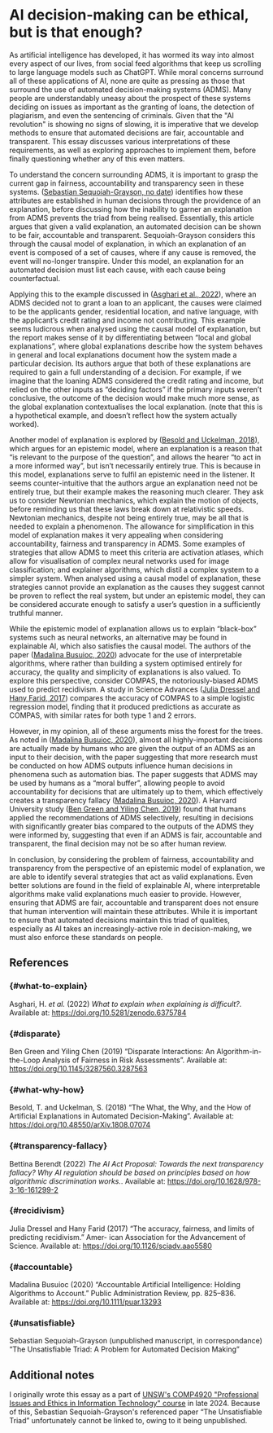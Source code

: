 # AI decision-making can be ethical, but is that enough?

As artificial intelligence has developed, it has wormed its way into almost every aspect of our lives, from social feed algorithms that keep us scrolling to large language models such as ChatGPT. While moral concerns surround all of these applications of AI, none are quite as pressing as those that surround the use of automated decision-making systems (ADMS). Many people are understandably uneasy about the prospect of these systems deciding on issues as important as the granting of loans, the detection of plagiarism, and even the sentencing of criminals. Given that the "AI revolution" is showing no signs of slowing, it is imperative that we develop methods to ensure that automated decisions are fair, accountable and transparent. This essay discusses various interpretations of these requirements, as well as exploring approaches to implement them, before finally questioning whether any of this even matters.

To understand the concern surrounding ADMS, it is important to grasp the current gap in fairness, accountability and transparency seen in these systems. ([Sebastian Sequoiah-Grayson, no date](#unsatisfiable)) identifies how these attributes are established in human decisions through the providence of an explanation, before discussing how the inability to garner an explanation from ADMS prevents the triad from being realised. Essentially, this article argues that given a valid explanation, an automated decision can be shown to be fair, accountable and transparent. Sequoiah-Grayson considers this through the causal model of explanation, in which an explanation of an event is composed of a set of causes, where if any cause is removed, the event will no-longer transpire. Under this model, an explanation for an automated decision must list each cause, with each cause being counterfactual.

Applying this to the example discussed in ([Asghari et al., 2022](#what-to-explain)), where an ADMS decided not to grant a loan to an applicant, the causes were claimed to be the applicants gender, residential location, and native language, with the applicant’s credit rating and income not contributing. This example seems ludicrous when analysed using the causal model of explanation, but the report makes sense of it by differentiating between “local and global explanations”, where global explanations describe how the system behaves in general and local explanations document how the system made a particular decision. Its authors argue that both of these explanations are required to gain a full understanding of a decision. For example, if we imagine that the loaning ADMS considered the credit rating and income, but relied on the other inputs as “deciding factors” if the primary inputs weren’t conclusive, the outcome of the decision would make much more sense, as the global explanation contextualises the local explanation. (note that this is a hypothetical example, and doesn’t reflect how the system actually worked).

Another model of explanation is explored by ([Besold and Uckelman, 2018](#what-why-how)), which argues for an epistemic model, where an explanation is a reason that “is relevant to the purpose of the question”, and allows the hearer “to act in a more informed way”, but isn’t necessarily entirely true. This is because in this model, explanations serve to fulfil an epistemic need in the listener. It seems counter-intuitive that the authors argue an explanation need not be entirely true, but their example makes the reasoning much clearer. They ask us to consider Newtonian mechanics, which explain the motion of objects, before reminding us that these laws break down at relativistic speeds. Newtonian mechanics, despite not being entirely true, may be all that is needed to explain a phenomenon. The allowance for simplification in this model of explanation makes it very appealing when considering accountability, fairness and transparency in ADMS. Some examples of strategies that allow ADMS to meet this criteria are activation atlases, which allow for visualisation of complex neural networks used for image classification; and explainer algorithms, which distil a complex system to a simpler system. When analysed using a causal model of explanation, these strategies cannot provide an explanation as the causes they suggest cannot be proven to reflect the real system, but under an epistemic model, they can be considered accurate enough to satisfy a user’s question in a sufficiently truthful manner.

While the epistemic model of explanation allows us to explain “black-box” systems such as neural networks, an alternative may be found in explainable AI, which also satisfies the causal model. The authors of the paper ([Madalina Busuioc, 2020](#accountable)) advocate for the use of interpretable algorithms, where rather than building a system optimised entirely for accuracy, the quality and simplicity of explanations is also valued. To explore this perspective, consider COMPAS, the notoriously-biased ADMS used to predict recidivism. A study in Science Advances ([Julia Dressel and Hany Farid, 2017](#recidivism)) compares the accuracy of COMPAS to a simple logistic regression model, finding that it produced predictions as accurate as COMPAS, with similar rates for both type 1 and 2 errors.

However, in my opinion, all of these arguments miss the forest for the trees. As noted in ([Madalina Busuioc, 2020](#transparency-fallacy)), almost all highly-important decisions are actually made by humans who are given the output of an ADMS as an input to their decision, with the paper suggesting that more research must be conducted on how ADMS outputs influence human decisions in phenomena such as automation bias. The paper suggests that ADMS may be used by humans as a “moral buffer”, allowing people to avoid accountability for decisions that are ultimately up to them, which effectively creates a transparency fallacy ([Madalina Busuioc, 2020](#transparency-fallacy)). A Harvard University study ([Ben Green and Yiling Chen, 2019](#disparate)) found that humans applied the recommendations of ADMS selectively, resulting in decisions with significantly greater bias compared to the outputs of the ADMS they were informed by, suggesting that even if an ADMS is fair, accountable and transparent, the final decision may not be so after human review.

In conclusion, by considering the problem of fairness, accountability and transparency from the perspective of an epistemic model of explanation, we are able to identify several strategies that act as valid explanations. Even better solutions are found in the field of explainable AI, where interpretable algorithms make valid explanations much easier to provide. However, ensuring that ADMS are fair, accountable and transparent does not ensure that human intervention will maintain these attributes. While it is important to ensure that automated decisions maintain this triad of qualities, especially as AI takes an increasingly-active role in decision-making, we must also enforce these standards on people.

## References

### {#what-to-explain}

Asghari, H. *et al.* (2022) *What to explain when explaining is difficult?*. Available at: <https://doi.org/10.5281/zenodo.6375784>

### {#disparate}

Ben Green and Yiling Chen (2019) “Disparate Interactions: An Algorithm-in-the-Loop Analysis of Fairness in Risk Assessments”. Available at: <https://doi.org/10.1145/3287560.3287563>

### {#what-why-how}

Besold, T. and Uckelman, S. (2018) “The What, the Why, and the How of Artificial Explanations in Automated Decision-Making”. Available at: <https://doi.org/10.48550/arXiv.1808.07074>

### {#transparency-fallacy}

Bettina Berendt (2022) *The AI Act Proposal: Towards the next transparency fallacy? Why AI regulation should be based on principles based on how algorithmic discrimination works.*. Available at: <https://doi.org/10.1628/978-3-16-161299-2>

### {#recidivism}

Julia Dressel and Hany Farid (2017) “The accuracy, fairness, and limits of predicting recidivism.” Amer- ican Association for the Advancement of Science. Available at: https://doi.org/10.1126/sciadv.aao5580

### {#accountable}

Madalina Busuioc (2020) “Accountable Artificial Intelligence: Holding Algorithms to Account.” Public Administration Review, pp. 825–836. Available at: https://doi.org/10.1111/puar.13293

### {#unsatisfiable}

Sebastian Sequoiah-Grayson (unpublished manuscript, in correspondance) “The Unsatisfiable Triad: A Problem for Automated Decision Making”

## Additional notes

I originally wrote this essay as a part of [UNSW's COMP4920 "Professional Issues and Ethics in Information Technology" course](https://handbook.unsw.edu.au/undergraduate/courses/2024/comp4920) in late 2024. Because of this, Sebastian Sequoiah-Grayson's referenced paper “The Unsatisfiable Triad” unfortunately cannot be linked to, owing to it being unpublished.

<style>
.markdown-render {
  font-family: "Garamond", "serif";
}

#readme {
  max-width: 800px;
}
</style>